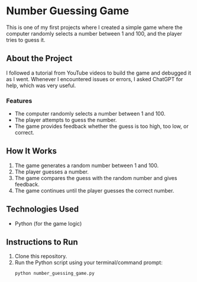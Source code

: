 # Number Guessing Game

This is one of my first projects where I created a simple game where the computer randomly selects a number between 1 and 100, and the player tries to guess it.

## About the Project

I followed a tutorial from YouTube videos to build the game and debugged it as I went. Whenever I encountered issues or errors, I asked ChatGPT for help, which was very useful.

### Features
- The computer randomly selects a number between 1 and 100.
- The player attempts to guess the number.
- The game provides feedback whether the guess is too high, too low, or correct.

## How It Works

1. The game generates a random number between 1 and 100.
2. The player guesses a number.
3. The game compares the guess with the random number and gives feedback.
4. The game continues until the player guesses the correct number.

## Technologies Used
- Python (for the game logic)

## Instructions to Run

1. Clone this repository.
2. Run the Python script using your terminal/command prompt:
   ```bash
   python number_guessing_game.py

